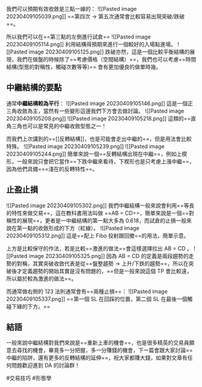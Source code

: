 
我們可以預期有效收斂是三點一線的：
![[Pasted image 20230409105039.png]]
==第四次 -> 第五次通常會比較容易出現突破/跌破==。



所以我們可以在==第三點的左側進行試倉==
![[Pasted image 20230409105114.png]]
利用結構得預期來進行一個較好的入場點進場。
![[Pasted image 20230409105125.png]]
跌破亦然，這是一個比較平衡結構的展現，我們在做盤的時候除了==考慮價格（空間結構）==，我們也可以考慮==時間結構(型態的對稱性，觸碰次數等等)==  會有更加優良的做單時幾。


## 中繼結構的要點
通常**中繼結構較為平行**：
![[Pasted image 20230409105146.png]]
這是一個正三角收斂為主，當然有一些變形這邊我們下方會去做討論。
![[Pasted image 20230409105208.png]]
![[Pasted image 20230409105218.png]]
這類的==直角三角也可以是常見的中繼收斂型態之一！

而我們上次講到的==[[反轉結構]]，也是可能會走出中繼的==，但是用法會比較特殊。
![[Pasted image 20230409105239.png]]
![[Pasted image 20230409105244.png]]
簡單來說一個==反轉結構出現在中繼==，例如上楔形，一般來說只會把它當作==下跌中繼來看待，下楔形也是只考慮上漲中繼==，因為他們具備===淺在的反轉特性==。

## 止盈止損
![[Pasted image 20230409105302.png]]
我們中繼結構一般來說會利用==等長的特性來做交易==，這在教科書用法叫做 ==AB = CD==，簡單來說是一個==對稱性的展現==，更者是一中繼結構的第一點大多為 0.618，而試倉的止損一般來說在第一點的收斂形成的下方（紅線）。
![[Pasted image 20230409105312.png]]
這是==配上 Fibo 投射跟回撤==的用法，簡單示意。



上方是比較保守的作法，若是比較==激進的做法==會這樣選擇拉出 AB = CD 。
![[Pasted image 20230409105325.png]]
因為 AB = CD 的定義是兩段趨勢的走勢的對稱，其實突破收斂代表是從==盤整趨勢 -> 上升/下跌的趨勢==，所以在突破後才定義趨勢的開始其實是沒有問題的，==但是一般來說這個 TP 會比較遠，所以屬於較為激進的做法==。


而通常做右側的 123 法則通常會有==兩種止損==：
![[Pasted image 20230409105337.png]]
==第一個 SL 在回踩的位置，第二個 SL 在最後一個觸碰下緣的下方。==


## 結語

一般來說中繼結構對我們來說是==重新上車的機會==，也是很多精英的交易員願意去尋找的機會，畢竟多一分把握，多一分賺錢的機會，下一篇會跟大家討論==中繼的陷阱，還有更多的反轉結構的延伸==，祝大家都賺大錢，如果對文章有任何問題歡迎進到 DA 的討論群！

#交易技巧 #形態學 
